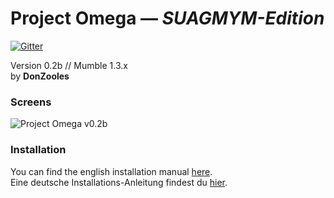 # Project Omega — <i>SUAGMYM-Edition</i>

[![Gitter](https://badges.gitter.im/Join%20Chat.svg)](https://gitter.im/DonZooles/project-omega?utm_source=badge&utm_medium=badge&utm_campaign=pr-badge&utm_content=badge)

Version 0.2b // Mumble 1.3.x<br>
by <b>DonZooles</b> <br>

### Screens
![Project Omega v0.2b](http://wiki.mumble.info/images/c/c5/Project-omega-v0.2b.png)

### Installation
You can find the english installation manual [here](https://github.com/DonZooles/project-omega/blob/master/INSTALLATION_en.txt).<br>
Eine deutsche Installations-Anleitung findest du [hier](https://github.com/DonZooles/project-omega/blob/master/INSTALLATION_de.txt).
